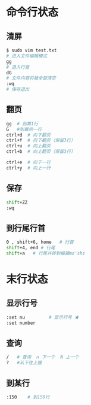 # 命令行状态

## 清屏

```sh
$ sudo vim test.txt
# 进入文件编辑模式
gg
# 进入行首
dG
# 文件内容将被全部清空
:wq
# 保存退出
```

## 翻页

```sh
gg	# 到第1行
G	#到最后一行
ctrl+d	# 向下翻页
ctrl+f  # 向下翻页（保留3行）
ctrl+u	# 向上翻页
ctrl+b	# 向上翻页（保留3行）

ctrl+e	# 向下一行
ctrl+y  # 向上一行
```

## 保存

```sh
shift+ZZ
:wq
```

## 到行尾行首

```sh
0 , shift+6, home   # 行首
shift+4, end # 行尾
shift+a   # 行尾并转到编辑mo'shi
```



# 末行状态

## **显示行号**

```sh
:set nu			# 显示行号 ★
:set number		
```

## **查询**

```sh
/ 	# 查询  n 下一个  N 上一个
?   #从下往上搜
```

## **到某行**

```sh
:150	# 到150行
```

